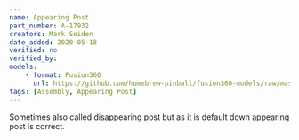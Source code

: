 ```yaml
---
name: Appearing Post
part_number: A-17932
creators: Mark Seiden
date_added: 2020-05-18
verified: no
verified_by:
models:
    - format: Fusion360 
      url: https://github.com/homebrew-pinball/fusion360-models/raw/master/assemblies/Appearing%20Post%20A-17932.f3z
tags: [Assembly, Appearing Post]
---
```

Sometimes also called disappearing post but as it is default down appearing post is correct.
